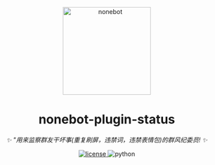 <!-- markdownlint-disable MD033 MD036 MD041 -->

<p align="center">
  <a href="https://v2.nonebot.dev/"><img src="https://v2.nonebot.dev/logo.png" width="200" height="200" alt="nonebot"></a>
</p>

<div align="center">

# nonebot-plugin-status

_✨ "用来监察群友干坏事(重复刷屏，违禁词，违禁表情包)的群风纪委员! ✨_

</div>

<p align="center">
  <a href="https://raw.githubusercontent.com/azidecupric/nonebot-plugin-group-fuukiiin/main/LICENSE">
    <img src="https://img.shields.io/github/license/AzideCupric/nonebot-plugin-group-fuukiiin.svg" alt="license">
  </a>
  <!--a href="https://pypi.python.org/pypi/nonebot-plugin-status">
    <img src="https://img.shields.io/pypi/v/nonebot-plugin-status.svg" alt="pypi">
  </a-->
  <img src="https://img.shields.io/badge/python-3.10+-blue.svg" alt="python">
</p>
